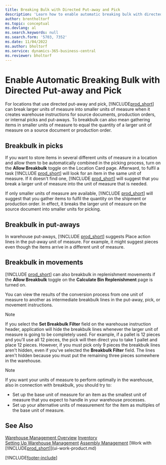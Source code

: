 ```yaml
---
title: Breaking Bulk with Directed Put-away and Pick
description: 'Learn how to enable automatic breaking bulk with directed put-away and pick, as well as breakbulking in picks, put-aways, movements, and more.'
author: brentholtorf
ms.topic: conceptual
ms.devlang: al
ms.search.keywords: null
ms.search.form: '5703, 7352'
ms.date: 11/04/2022
ms.author: bholtorf
ms.service: dynamics-365-business-central
ms.reviewer: bholtorf
---
```

# Enable Automatic Breaking Bulk with Directed Put-away and Pick

For locations that use directed put-away and pick, [!INCLUDE[prod_short](includes/prod_short.md)] can break larger units of measure into smaller units of measure when it creates warehouse instructions for source documents, production orders, or internal picks and put-aways. To breakbulk can also mean gathering items in smaller units of measure to equal the quantity of a larger unit of measure on a source document or production order.

## Breakbulk in picks  

If you want to store items in several different units of measure in a location and allow them to be automatically combined in the picking process, turn on the **Allow Breakbulk** toggle on the Location Card page. Afterward, to fulfil a task [!INCLUDE [prod_short](includes/prod_short.md)] will look for an item in the same unit of measure. If it doesn't find one, [!INCLUDE [prod_short](includes/prod_short.md)] will suggest that you break a larger unit of measure into the unit of measure that is needed.  

If only smaller units of measure are available, [!INCLUDE [prod_short](includes/prod_short.md)] will suggest that you gather items to fulfil the quantity on the shipment or production order. In effect, it breaks the larger unit of measure on the source document into smaller units for picking.  

## Breakbulk in put-aways  

In warehouse put-aways, [!INCLUDE [prod_short](includes/prod_short.md)] suggests Place action lines in the put-away unit of measure. For example, it might suggest pieces even though the items arrive in a different unit of measure.  

## Breakbulk in movements  

[!INCLUDE [prod_short](includes/prod_short.md)] can also breakbulk in replenishment movements if the **Allow Breakbulk** toggle on the **Calculate Bin Replenishment** page is turned on.  

You can view the results of the conversion process from one unit of measure to another as intermediate breakbulk lines in the put-away, pick, or movement instructions.  

> [!NOTE]  
> If you select the **Set Breakbulk Filter** field on the warehouse instruction header, application will hide the breakbulk lines whenever the larger unit of measure is going to be completely used. For example, if a pallet is 12 pieces and you'll use all 12 pieces, the pick will then direct you to take 1 pallet and place 12 pieces. However, if you must pick only 9 pieces the breakbulk lines aren't hidden, even if you've selected the **Breakbulk Filter** field. The lines aren't hidden because you must put the remaining three pieces somewhere in the warehouse.  

> [!NOTE]  
> If you want your units of measure to perform optimally in the warehouse, also in connection with breakbulk, you should try to:  
>
> - Set up the base unit of measure for an item as the smallest unit of measure that you expect to handle in your warehouse processes.  
> - Set up your alternative units of measurement for the item as multiples of the base unit of measure.  

## See Also  

[Warehouse Management Overview](design-details-warehouse-management.md)
[Inventory](inventory-manage-inventory.md)  
[Setting Up Warehouse Management](warehouse-setup-warehouse.md) 
[Assembly Management](assembly-assemble-items.md)
[Work with [!INCLUDE[prod_short](includes/prod_short.md)]](ui-work-product.md)  


[!INCLUDE[footer-include](includes/footer-banner.md)]